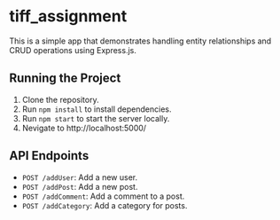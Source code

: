 # tiff_assignment

This is a simple app that demonstrates handling entity relationships and CRUD operations using Express.js.

## Running the Project

1. Clone the repository.
2. Run `npm install` to install dependencies.
3. Run `npm start` to start the server locally.
4. Nevigate to http://localhost:5000/

## API Endpoints

- `POST /addUser`: Add a new user.
- `POST /addPost`: Add a new post.
- `POST /addComment`: Add a comment to a post.
- `POST /addCategory`: Add a category for posts.
